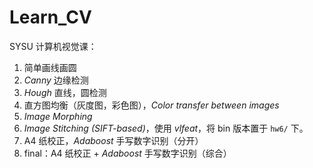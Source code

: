 # Learn_CV
SYSU 计算机视觉课：

1. 简单画线画圆
2. *Canny* 边缘检测
3. *Hough* 直线，圆检测
4. 直方图均衡（灰度图，彩色图），*Color transfer between images*
5. *Image Morphing*
6. *Image Stitching (SIFT-based)*，使用 *vlfeat*，将 bin 版本置于 `hw6/` 下。
7. A4 纸校正，*Adaboost* 手写数字识别（分开）
8. final：A4 纸校正 + *Adaboost* 手写数字识别（综合）
